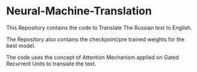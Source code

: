 # Neural-Machine-Translation

This Repository contains the code to Translate The Russian text to English. 

The Repository also contains the checkpoint/pre trained weights for the best model. 

The code uses the concept of Attention Mechanism applied on Gated Recurrent Units to translate the text. 

